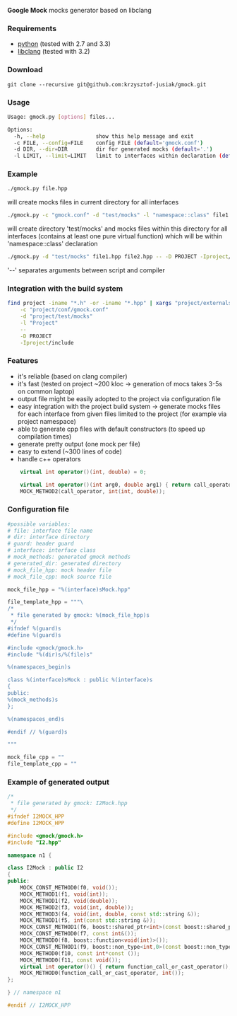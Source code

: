 **Google Mock** mocks generator based on libclang

### Requirements
 + [python](http://www.python.org) (tested with 2.7 and 3.3)
 + [libclang](http://clang.llvm.org) (tested with 3.2)

### Download
```
git clone --recursive git@github.com:krzysztof-jusiak/gmock.git
```

### Usage
```sh
Usage: gmock.py [options] files...

Options:
  -h, --help                show this help message and exit
  -c FILE, --config=FILE    config FILE (default='gmock.conf')
  -d DIR, --dir=DIR         dir for generated mocks (default='.')
  -l LIMIT, --limit=LIMIT   limit to interfaces within declaration (default='')
```

### Example
```sh
./gmock.py file.hpp
```
will create mocks files in current directory for all interfaces

```sh
./gmock.py -c "gmock.conf" -d "test/mocks" -l "namespace::class" file1.hpp file2.hpp
```
will create directory 'test/mocks' and mocks files within this directory for all interfaces (contains at least one pure virtual function)
which will be within 'namespace::class' declaration

```sh
./gmock.py -d "test/mocks" file1.hpp file2.hpp -- -D PROJECT -Iproject/include
```
'--' separates arguments between script and compiler

### Integration with the build system
```sh
find project -iname "*.h" -or -iname "*.hpp" | xargs "project/externals/gmock.py"   \
    -c "project/conf/gmock.conf"                                                    \
    -d "project/test/mocks"                                                         \
    -l "Project"                                                                    \
    --                                                                              \
    -D PROJECT                                                                      \
    -Iproject/include                                                               \

```

### Features
 + it's reliable (based on clang compiler)
 + it's fast (tested on project ~200 kloc -> generation of mocs takes 3-5s on common laptop)
 + output file might be easily adopted to the project via configuration file
 + easy integration with the project build system -> generate mocks files for each interface from given files limited to the project (for example via project namespace)
 + able to generate cpp files with default constructors (to speed up compilation times)
 + generate pretty output (one mock per file)
 + easy to extend (~300 lines of code)
 + handle c++ operators

```cpp
    virtual int operator()(int, double) = 0;
```

```cpp
    virtual int operator()(int arg0, double arg1) { return call_operator(arg0, arg1); }
    MOCK_METHOD2(call_operator, int(int, double));
```

### Configuration file
```python
#possible variables:
# file: interface file name
# dir: interface directory
# guard: header guard
# interface: interface class
# mock_methods: generated gmock methods
# generated_dir: generated directory
# mock_file_hpp: mock header file
# mock_file_cpp: mock source file

mock_file_hpp = "%(interface)sMock.hpp"

file_template_hpp = """\
/*
 * file generated by gmock: %(mock_file_hpp)s
 */
#ifndef %(guard)s
#define %(guard)s

#include <gmock/gmock.h>
#include "%(dir)s/%(file)s"

%(namespaces_begin)s

class %(interface)sMock : public %(interface)s
{
public:
%(mock_methods)s
};

%(namespaces_end)s

#endif // %(guard)s

"""

mock_file_cpp = ""
file_template_cpp = ""

```

### Example of generated output
```cpp
/*
 * file generated by gmock: I2Mock.hpp
 */
#ifndef I2MOCK_HPP
#define I2MOCK_HPP

#include <gmock/gmock.h>
#include "I2.hpp"

namespace n1 {

class I2Mock : public I2
{
public:
    MOCK_CONST_METHOD0(f0, void());
    MOCK_METHOD1(f1, void(int));
    MOCK_METHOD1(f2, void(double));
    MOCK_METHOD2(f3, void(int, double));
    MOCK_METHOD3(f4, void(int, double, const std::string &));
    MOCK_METHOD1(f5, int(const std::string &));
    MOCK_CONST_METHOD1(f6, boost::shared_ptr<int>(const boost::shared_ptr<int> &));
    MOCK_CONST_METHOD0(f7, const int&());
    MOCK_METHOD0(f8, boost::function<void(int)>());
    MOCK_CONST_METHOD1(f9, boost::non_type<int,0>(const boost::non_type<int, 1> &));
    MOCK_METHOD0(f10, const int*const ());
    MOCK_METHOD0(f11, const void());
    virtual int operator()() { return function_call_or_cast_operator(); }
    MOCK_METHOD0(function_call_or_cast_operator, int());
};

} // namespace n1

#endif // I2MOCK_HPP

```

